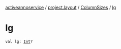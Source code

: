 [activeannoservice](../../index.md) / [project.layout](../index.md) / [ColumnSizes](index.md) / [lg](./lg.md)

# lg

`val lg: `[`Int`](https://kotlinlang.org/api/latest/jvm/stdlib/kotlin/-int/index.html)`?`